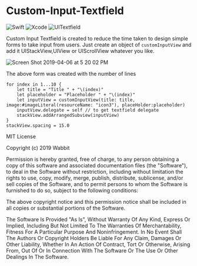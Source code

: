 # Custom-Input-Textfield

![Swift](https://img.shields.io/badge/Swift-v4.2-orange.svg) 
![Xcode](https://img.shields.io/badge/XCode-10.0-blue.svg)
![UITextfield](https://img.shields.io/badge/UITextfield-Helper-blue.svg)

Custom Input Textfield is created to reduce the time taken to design simple forms to take input from users. Just create an object of `customInputView` and add it UIStackView,UIView or UIScrollView whatever you like. 

![Screen Shot 2019-04-06 at 5 20 02 PM](https://user-images.githubusercontent.com/20557360/55669040-40f76200-5890-11e9-9924-231446e911b0.png)

The above form was created with the number of lines
    
    
    for index in 1...10 {
        let title = "Title " + "\(index)"
        let placeholder = "Placeholder " + "\(index)"
        let inputView = customInputView(title: title, image:#imageLiteral(resourceName: "icon3"), placeHolder:placeholder) 
        inputView.delegate = self // to get textfield delegate
        stackView.addArrangedSubview(inputView)
    }
    stackView.spacing = 15.0
    

MIT License

Copyright (c) 2019 Wabbit 

Permission is hereby granted, free of charge, to any person obtaining a copy
of this software and associated documentation files (the "Software"), to deal
in the Software without restriction, including without limitation the rights
to use, copy, modify, merge, publish, distribute, sublicense, and/or sell
copies of the Software, and to permit persons to whom the Software is
furnished to do so, subject to the following conditions:

The above copyright notice and this permission notice shall be included in all
copies or substantial portions of the Software.

The Software Is Provided "As Is", Without Warranty Of Any Kind, Express Or
Implied, Including But Not Limited To The Warranties Of Merchantability,
Fitness For A Particular Purpose And Noninfringement. In No Event Shall The
Authors Or Copyright Holders Be Liable For Any Claim, Damages Or Other
Liability, Whether In An Action Of Contract, Tort Or Otherwise, Arising From,
Out Of Or In Connection With The Software Or The Use Or Other Dealings In The Software.
    
    
